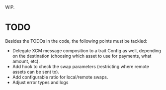 WIP.

# TODO

Besides the TODOs in the code, the following points must be tackled:
* Delegate XCM message composition to a trait Config as well, depending on the destination (choosing which asset to use for payments, what amount, etc).
* Add hook to check the swap parameters (restricting where remote assets can be sent to).
* Add configurable ratio for local/remote swaps.
* Adjust error types and logs
